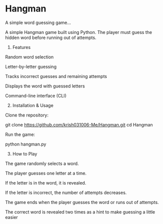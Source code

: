# Hangman
A simple word guessing game...

A simple Hangman game built using Python. The player must guess the hidden word before running out of attempts.

1. Features

Random word selection

Letter-by-letter guessing

Tracks incorrect guesses and remaining attempts

Displays the word with guessed letters

Command-line interface (CLI)

2. Installation & Usage

Clone the repository:

git clone https://github.com/krish031006-Me/Hangman.git
cd Hangman

Run the game:

python hangman.py

3. How to Play

The game randomly selects a word.

The player guesses one letter at a time.

If the letter is in the word, it is revealed.

If the letter is incorrect, the number of attempts decreases.

The game ends when the player guesses the word or runs out of attempts.

The correct word is revealed two times as a hint to make guessing a little easier
